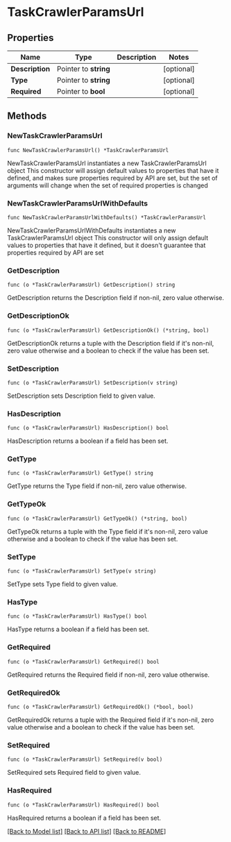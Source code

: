 # TaskCrawlerParamsUrl

## Properties

Name | Type | Description | Notes
------------ | ------------- | ------------- | -------------
**Description** | Pointer to **string** |  | [optional] 
**Type** | Pointer to **string** |  | [optional] 
**Required** | Pointer to **bool** |  | [optional] 

## Methods

### NewTaskCrawlerParamsUrl

`func NewTaskCrawlerParamsUrl() *TaskCrawlerParamsUrl`

NewTaskCrawlerParamsUrl instantiates a new TaskCrawlerParamsUrl object
This constructor will assign default values to properties that have it defined,
and makes sure properties required by API are set, but the set of arguments
will change when the set of required properties is changed

### NewTaskCrawlerParamsUrlWithDefaults

`func NewTaskCrawlerParamsUrlWithDefaults() *TaskCrawlerParamsUrl`

NewTaskCrawlerParamsUrlWithDefaults instantiates a new TaskCrawlerParamsUrl object
This constructor will only assign default values to properties that have it defined,
but it doesn't guarantee that properties required by API are set

### GetDescription

`func (o *TaskCrawlerParamsUrl) GetDescription() string`

GetDescription returns the Description field if non-nil, zero value otherwise.

### GetDescriptionOk

`func (o *TaskCrawlerParamsUrl) GetDescriptionOk() (*string, bool)`

GetDescriptionOk returns a tuple with the Description field if it's non-nil, zero value otherwise
and a boolean to check if the value has been set.

### SetDescription

`func (o *TaskCrawlerParamsUrl) SetDescription(v string)`

SetDescription sets Description field to given value.

### HasDescription

`func (o *TaskCrawlerParamsUrl) HasDescription() bool`

HasDescription returns a boolean if a field has been set.

### GetType

`func (o *TaskCrawlerParamsUrl) GetType() string`

GetType returns the Type field if non-nil, zero value otherwise.

### GetTypeOk

`func (o *TaskCrawlerParamsUrl) GetTypeOk() (*string, bool)`

GetTypeOk returns a tuple with the Type field if it's non-nil, zero value otherwise
and a boolean to check if the value has been set.

### SetType

`func (o *TaskCrawlerParamsUrl) SetType(v string)`

SetType sets Type field to given value.

### HasType

`func (o *TaskCrawlerParamsUrl) HasType() bool`

HasType returns a boolean if a field has been set.

### GetRequired

`func (o *TaskCrawlerParamsUrl) GetRequired() bool`

GetRequired returns the Required field if non-nil, zero value otherwise.

### GetRequiredOk

`func (o *TaskCrawlerParamsUrl) GetRequiredOk() (*bool, bool)`

GetRequiredOk returns a tuple with the Required field if it's non-nil, zero value otherwise
and a boolean to check if the value has been set.

### SetRequired

`func (o *TaskCrawlerParamsUrl) SetRequired(v bool)`

SetRequired sets Required field to given value.

### HasRequired

`func (o *TaskCrawlerParamsUrl) HasRequired() bool`

HasRequired returns a boolean if a field has been set.


[[Back to Model list]](../README.md#documentation-for-models) [[Back to API list]](../README.md#documentation-for-api-endpoints) [[Back to README]](../README.md)


